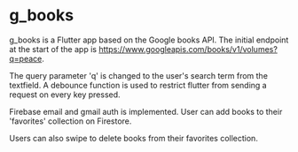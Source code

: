# g_books

g_books is a Flutter app based on the Google books API. The initial endpoint at the start of the app is https://www.googleapis.com/books/v1/volumes?q=peace. 

The query parameter 'q' is changed to the user's search term from the textfield. A debounce function is used to restrict flutter from sending a request on every key pressed.

Firebase email and gmail auth is implemented. User can add books to their 'favorites' collection on Firestore.

Users can also swipe to delete books from their favorites collection.
